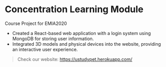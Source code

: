 # Concentration Learning Module
Course Project for EMIA2020

- Created a React-based web application with a login system using MongoDB for storing user information.
- Integrated 3D models and physical devices into the website, providing an interactive user experience.

> Check our website: https://ustudypet.herokuapp.com/
